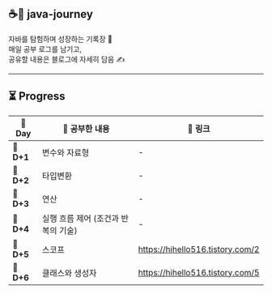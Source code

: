 ## ☕🚀 java-journey

자바를 탐험하며 성장하는 기록장 🐾  
매일 공부 로그를 남기고,  
공유할 내용은 블로그에 자세히 담음 ✍️

---

## ⏳ Progress

| 📅 Day     | 📖 공부한 내용             | 🔗 링크 |
|------------|-----------------------|--------|
| 🐣 **D+1** | 변수와 자료형               | - |
| 🐣 **D+2** | 타입변환                  | - |
| 🐣 **D+3** | 연산                    | - |
| 🐣 **D+4** | 실행 흐름 제어 (조건과 반복의 기술) | - |
| 🐣 **D+5** | 스코프                   | https://hihello516.tistory.com/2 |
| 🐣 **D+6** | 클래스와 생성자              | https://hihello516.tistory.com/5|